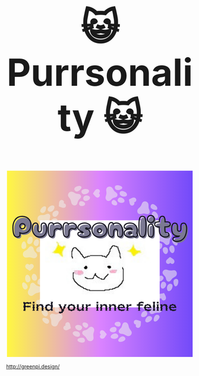 <h2 align="center" style="font-size: 100px;">😺 Purrsonality 😺</h2>
<p align="center">
  <img src="https://github.com/stinkies/GREEN.chi/blob/main/Purrsonality.png" alt="raspberry">
</p>



http://greenpi.design/
